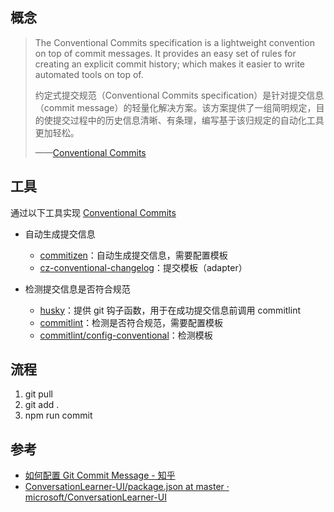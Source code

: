 ## 概念

> The Conventional Commits specification is a lightweight convention on top of commit messages. It provides an easy set of rules for creating an explicit commit history; which makes it easier to write automated tools on top of.
>
> 约定式提交规范（Conventional Commits specification）是针对提交信息（commit message）的轻量化解决方案。该方案提供了一组简明规定，目的使提交过程中的历史信息清晰、有条理，编写基于该归规定的自动化工具更加轻松。
>
> ——[Conventional Commits](https://www.conventionalcommits.org/en/v1.0.0/)

## 工具

通过以下工具实现 [Conventional Commits](https://www.conventionalcommits.org/en/v1.0.0/)

-   自动生成提交信息

    -   [commitizen](https://github.com/commitizen/cz-cli)：自动生成提交信息，需要配置模板
    -   [cz-conventional-changelog](https://github.com/commitizen/cz-conventional-changelog)：提交模板（adapter）

-   检测提交信息是否符合规范
    -   [husky](https://github.com/typicode/husky#readme)：提供 git 钩子函数，用于在成功提交信息前调用 commitlint
    -   [commitlint](https://github.com/conventional-changelog/commitlint#readme)：检测是否符合规范，需要配置模板
    -   [commitlint/config-conventional](https://github.com/conventional-changelog/commitlint/tree/master/%40commitlint/config-conventional#type-enum)：检测模板

## 流程

1. git pull
2. git add .
3. npm run commit

## 参考

-   [如何配置 Git Commit Message - 知乎](https://zhuanlan.zhihu.com/p/69635847)
-   [ConversationLearner-UI/package.json at master · microsoft/ConversationLearner-UI](https://github.com/microsoft/ConversationLearner-UI/blob/master/package.json)
